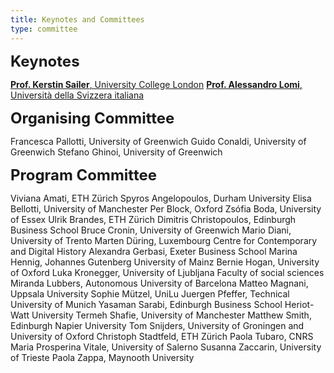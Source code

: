 ```yaml
---
title: Keynotes and Committees
type: committee
---
```


**<font size="5">Keynotes</font>**

<a href="https://www.ucl.ac.uk/bartlett/architecture/people/dr-kerstin-sailer" target="_blank">**Prof. Kerstin Sailer**, University College London</a>
<a href="http://www.european-academy-sociology.eu/fellows/lomi.html" target="_blank">**Prof. Alessandro Lomi**, Università della Svizzera italiana</a>

**<font size="5">Organising Committee</font>**

Francesca Pallotti, University of Greenwich
Guido Conaldi, University of Greenwich
Stefano Ghinoi, University of Greenwich

**<font size="5">Program Committee</font>**

Viviana Amati, ETH Zürich
Spyros Angelopoulos, Durham University
Elisa Bellotti, University of Manchester
Per Block, Oxford
Zsófia Boda, University of Essex
Ulrik Brandes, ETH Zürich
Dimitris Christopoulos, Edinburgh Business School
Bruce Cronin, University of Greenwich
Mario Diani, University of Trento
Marten Düring, Luxembourg Centre for Contemporary and Digital History
Alexandra Gerbasi, Exeter Business School
Marina Hennig, Johannes Gutenberg University of Mainz
Bernie Hogan, University of Oxford
Luka Kronegger, University of Ljubljana Faculty of social sciences
Miranda Lubbers, Autonomous University of Barcelona
Matteo Magnani, Uppsala University
Sophie Mützel, UniLu
Juergen Pfeffer, Technical University of Munich
Yasaman Sarabi, Edinburgh Business School Heriot-Watt University 
Termeh Shafie, University of Manchester
Matthew Smith, Edinburgh Napier University 
Tom Snijders, University of Groningen and University of Oxford
Christoph Stadtfeld, ETH Zürich
Paola Tubaro, CNRS
Maria Prosperina Vitale, University of Salerno
Susanna Zaccarin, University of Trieste
Paola Zappa, Maynooth University